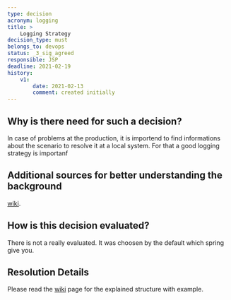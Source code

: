 ```yaml
---
type: decision
acronym: logging
title: >
    Logging Strategy
decision_type: must
belongs_to: devops
status: _3_sig_agreed
responsible: JSP
deadline: 2021-02-19
history:
    v1:
        date: 2021-02-13
        comment: created initially
---
```


## Why is there need for such a decision?

In case of problems at the production, it is importend to find informations about the scenario to resolve it at a local system.
For that a good logging strategy is importanf

## Additional sources for better understanding the background

[wiki](https://github.com/EVATool/evatool-backend/wiki/logging).

## How is this decision evaluated?

There is not a really evaluated. It was choosen by the default which spring give you.

 
## Resolution Details

Please read the [wiki](https://github.com/EVATool/evatool-backend/wiki/logging) page for the explained structure with example.

